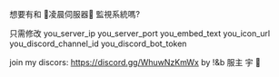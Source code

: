 想要有和
🌟凌晨伺服器🌟 監視系統嗎?

只需修改
 you_server_ip 
 you_server_port 
 you_embed_text 
 you_icon_url 
 you_discord_channel_id 
 you_discord_bot_token 

join my discors: https://discord.gg/WhuwNzKmWx
by !&b 服主 宇 🌟

